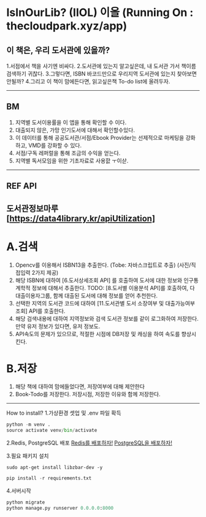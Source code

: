 # IsInOurLib? (IIOL) 이올 (Running On : thecloudpark.xyz/app)

## 이 책은, 우리 도서관에 있을까?

1.서점에서 책을 사기엔 비싸다.
2.도서관에 있는지 알고싶은데, 내 도서관 가서 책이름 검색하기 귀찮다.
3.그렇다면, ISBN 바코드만으로 우리지역 도서관에 있는지 찾아보면 안될까?
4.그리고 이 책이 맘에든다면, 읽고싶은책 To-do list에 올려두자.

---
## BM
1. 지역별 도서이용률을 이 앱을 통해 확인할 수 이다.
2. 대출되지 않은, 가망 인기도서에 대해서 확인할수있다.
3. 이 데이터를 통해 공공도서관/서점/Ebook Provider는 선제적으로 마케팅을 강화하고, VMD를 강화할 수 있다.
4. 서점/구독 레퍼럴을 통해 조금의 수익을 얻는다.
5. 지역별 독서모임을 위한 기초자료로 사용핤 ㅜ이삳.

---
## REF API

도서관정보마루 [https://data4library.kr/apiUtilization]
---


# A.검색

1. Opencv를 이용해서 ISBN13을 추출한다. (Tobe: 자바스크립트로 추출) (사진/직접입력 2가지 제공)
2. 해당 ISBN에 대하여 [6.도서상세조회 API] 를 호출하여 도서에 대한 정보와 인구통계학적 정보에 대해서 추출한다.  TODO: [8.도서별 이용분석 API]를 호출하여, 다대출이용자그룹, 함께 대출된 도서에 대해 정보를 얻어 추천한다.
3. 선택한 지역의 도서관 코드에 대하여 [11.도서관별 도서 소장여부 및 대출가능여부 조회] API를 호출한다.
4. 해당 검색내용에 대하여 지역정보와 검색 도서관 정보를 같이 로그화하여 저장한다. 만약 유저 정보가 있다면, 유저 정보도.
5. API속도의 문제가 있으므로, 적절한 시점에 DB저장 및 캐싱을 하여 속도를 향상시킨다.

# B.저장
1. 해당 책에 대하여 맘에들었다면, 저장여부에 대해 제안한다
2. Book-Todo를 저장한다. 저장시점, 저장한 이유와 함께 저장한다.


---
How to install?
1.가상환경 셋업 및 .env 파일 확득
```python
python -m venv .
source activate venv/bin/activate
```

2.Redis, PostgreSQL 배포
[Redis를 배포하자!](https://velog.io/@cloud_park/Django%EC%97%90-Redis%EB%A5%BC-%EC%97%B0%EA%B2%B0%ED%95%B4%EB%B3%B4%EC%9E%90)
[PostgreSQL을 배포하자!](https://velog.io/@cloud_park/Django%EC%97%90-Docker%EB%A5%BC-%EC%9D%B4%EC%9A%A9%ED%95%9C-PostgreSQL%EC%9D%84-%EC%97%B0%EB%8F%99%ED%95%B4%EB%B3%B4%EC%9E%90)

3.필요 패키지 설치

```shell
sudo apt-get install libzbar-dev -y

```

```python
pip install -r requirements.txt
```

4.서버시작

```python
python migrate
python manage.py runserver 0.0.0.0:8000
```

